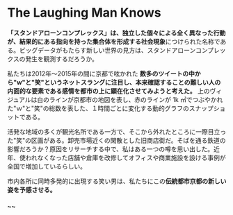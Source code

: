 # The Laughing Man Knows

**「スタンドアローンコンプレックス」は、独立した個々による全く異なった行動が、結果的にある指向を持った集合体を形成する社会現象**につけられた名称である。ビッグデータがもたらす新しい世界の見方は、スタンドアローンコンプレックスの発生を観測するだろうか。

私たちは2012年～2015年の間に京都で呟かれた **数多のツイートの中から"w"と"笑"というネットスラングに注目し、本来確認することの難しい人の内面的な要素である感情を都市の上に顕在化させてみようと考えた。** 上のヴィジュアルは白のラインが京都市の地図を表し、赤のラインが 1k ㎡でつぶやかれた"ｗ"と"笑"の総数を表した、１時間ごとに変化する動的グラフのスナップショットである。

活発な地域の多くが観光名所である一方で、そこから外れたところに一際目立った"笑"の区画がある。卸売市場近くの閑散とした旧商店街だ。そばを通る鉄道の影響だろうか？原因をリサーチする中で、私はある一つの噂を思い出した。近年、使われなくなった店舗や倉庫を改修してオフィスや商業施設を設ける事例が全国で増加しているらしい。

市内各所に同時多発的に出現する笑い男は、私たちにこの**伝統都市京都の新しい姿を予感させる。** 

#### ~~